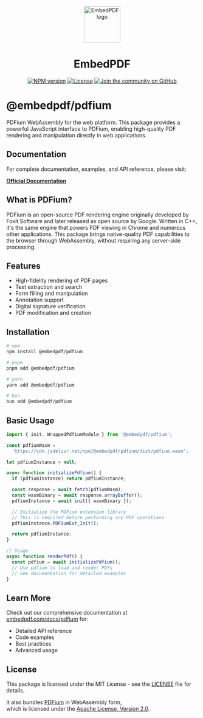 <div align="center">
  <a href="https://wwww.embedpdf.com">
    <img alt="EmbedPDF logo" src="https://www.embedpdf.com/logo-192.png" height="96">
  </a>
  <h1>EmbedPDF</h1>

<a href="https://www.npmjs.com/package/@embedpdf/pdfium"><img alt="NPM version" src="https://img.shields.io/npm/v/@embedpdf/pdfium.svg?style=for-the-badge&labelColor=000000"></a>
<a href="https://github.com/embedpdf/embed-pdf-viewer/blob/main/packages/pdfium/LICENSE"><img alt="License" src="https://img.shields.io/npm/l/@embedpdf/pdfium.svg?style=for-the-badge&labelColor=000000"></a>
<a href="https://github.com/embedpdf/embed-pdf-viewer/discussions"><img alt="Join the community on GitHub" src="https://img.shields.io/badge/Join%20the%20community-blueviolet.svg?style=for-the-badge&labelColor=000000"></a>

</div>

# @embedpdf/pdfium

PDFium WebAssembly for the web platform. This package provides a powerful JavaScript interface to PDFium, enabling high-quality PDF rendering and manipulation directly in web applications.

## Documentation

For complete documentation, examples, and API reference, please visit:

**[Official Documentation](https://www.embedpdf.com/docs/pdfium/introduction)**

## What is PDFium?

PDFium is an open-source PDF rendering engine originally developed by Foxit Software and later released as open source by Google. Written in C++, it's the same engine that powers PDF viewing in Chrome and numerous other applications. This package brings native-quality PDF capabilities to the browser through WebAssembly, without requiring any server-side processing.

## Features

- High-fidelity rendering of PDF pages
- Text extraction and search
- Form filling and manipulation
- Annotation support
- Digital signature verification
- PDF modification and creation

## Installation

```bash
# npm
npm install @embedpdf/pdfium

# pnpm
pnpm add @embedpdf/pdfium

# yarn
yarn add @embedpdf/pdfium

# bun
bun add @embedpdf/pdfium
```

## Basic Usage

```javascript
import { init, WrappedPdfiumModule } from '@embedpdf/pdfium';

const pdfiumWasm =
  'https://cdn.jsdelivr.net/npm/@embedpdf/pdfium/dist/pdfium.wasm';

let pdfiumInstance = null;

async function initializePdfium() {
  if (pdfiumInstance) return pdfiumInstance;

  const response = await fetch(pdfiumWasm);
  const wasmBinary = await response.arrayBuffer();
  pdfiumInstance = await init({ wasmBinary });

  // Initialize the PDFium extension library
  // This is required before performing any PDF operations
  pdfiumInstance.PDFiumExt_Init();

  return pdfiumInstance;
}

// Usage
async function renderPdf() {
  const pdfium = await initializePdfium();
  // Use pdfium to load and render PDFs
  // See documentation for detailed examples
}
```

## Learn More

Check out our comprehensive documentation at [embedpdf.com/docs/pdfium](https://www.embedpdf.com/docs/pdfium/introduction) for:

- Detailed API reference
- Code examples
- Best practices
- Advanced usage

## License

This package is licensed under the MIT License - see the [LICENSE](LICENSE) file for details.

It also bundles [PDFium](https://pdfium.googlesource.com/pdfium/) in WebAssembly form,  
which is licensed under the [Apache License, Version 2.0](LICENSE.pdfium).  
